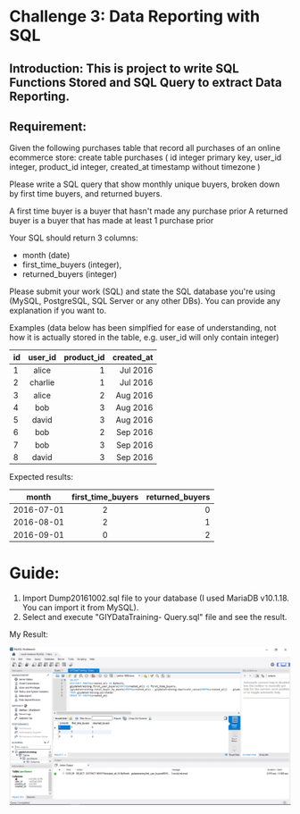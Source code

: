 # Challenge 3: Data Reporting with SQL

## Introduction: This is project to write SQL Functions Stored and SQL Query to extract Data Reporting.
## Requirement:
Given the following purchases table that record all purchases of an online ecommerce store:
create table purchases (
  id integer primary key,
  user_id integer,
  product_id integer,
  created_at timestamp without timezone
)

Please write a SQL query that show monthly unique buyers, broken down by first time buyers, and returned buyers.

A first time buyer is a buyer that hasn't made any purchase prior
A returned buyer is a buyer that has made at least 1 purchase prior

Your SQL should return 3 columns:
- month (date)
- first_time_buyers (integer),
- returned_buyers (integer)

Please submit your work (SQL) and state the SQL database you're using (MySQL, PostgreSQL, SQL Server or any other DBs). You can provide any explanation if you want to.

Examples (data below has been simplfied for ease of understanding, not how it is actually stored in the table, e.g. user_id will only contain integer)

|id | user_id   | product_id | created_at |
| - |:--------:| ----------:| ----------:|
|1  | alice     | 1          | Jul 2016   |
|2  | charlie   | 1          | Jul 2016   |
|3  | alice     | 2          | Aug 2016   |
|4  | bob       | 3          | Aug 2016   |
|5  | david     | 3          | Aug 2016   |
|6  | bob       | 2          | Sep 2016   |
|7  | bob       | 3          | Sep 2016   |
|8  | david     | 3          | Sep 2016   |

Expected results:

| month        | first_time_buyers | returned_buyers|
| ------------- |:-------------:| -----:|
| 2016-07-01   | 2                 | 0              |
| 2016-08-01   | 2                 | 1              |
| 2016-09-01   | 0                 | 2              |

# Guide:
1. Import Dump20161002.sql file to your database (I used MariaDB v10.1.18. You can import it from MySQL).
2. Select and execute "GIYDataTraining- Query.sql" file and see the result.

My Result:

![Result of Data Reporting with SQL](https://github.com/hieu292/DataReportingWithSQL/blob/master/Result.PNG "Result of Data Reporting with SQL")
